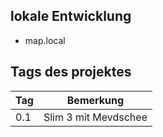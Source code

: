 ## lokale Entwicklung

+ map.local


## Tags des projektes

| Tag | Bemerkung |
| --- | --- |
| 0.1 | Slim 3 mit Mevdschee |
